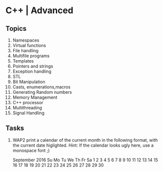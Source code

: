 # C++ | Advanced

## Topics

1. Namespaces
2. Virtual functions
3. File handling
4. Multifile programs
5. Templates
6. Pointers and strings
7. Exception handling
8. STL
9. Bit Manipulation
10. Casts, enumerations,macros
11. Generating Random numbers
12. Memory Management
13. C++ processor
14. Multithreading
15. Signal Handling

## Tasks

1. WAP2 print a calendar of the current month in the following format, with the current date higlighted.
Hint: If the calendar looks ugly here, use a monospace font ;)

   September 2016
Su Mo Tu We Th Fr Sa
             1  2  3 
 4  5  6  7  8  9 10 
11 12 13 14 15 16 17 
18 19 20 21 22 23 24 
25 26 27 28 29 30 
